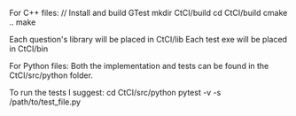 For C++ files:
// Install and build GTest
mkdir CtCI/build
cd CtCI/build
cmake ..
make

Each question's library will be placed in CtCI/lib
Each test exe will be placed in CtCI/bin

For Python files:
Both the implementation and tests can be found in the CtCI/src/python folder.

To run the tests I suggest:
cd CtCI/src/python
pytest -v -s /path/to/test_file.py
